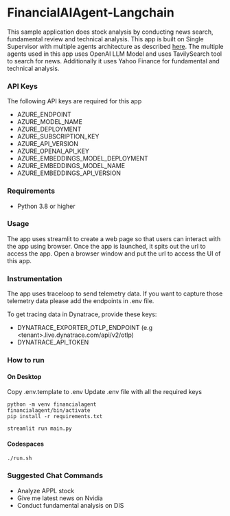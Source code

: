 # FinancialAIAgent-Langchain
This sample application does stock analysis by conducting news search, fundamental review and technical analysis.
This app is built on Single Supervisor with multiple agents architecture as described [here](https://github.com/langchain-ai/langgraph/blob/main/docs/docs/tutorials/multi_agent/agent_supervisor.ipynb). 
The multiple agents used in this app uses OpenAI LLM Model and uses TavilySearch tool to search for news. Additionally it uses Yahoo Finance for fundamental and technical analysis.

### API Keys
The following API keys are required for this app
* AZURE_ENDPOINT
* AZURE_MODEL_NAME
* AZURE_DEPLOYMENT
* AZURE_SUBSCRIPTION_KEY
* AZURE_API_VERSION
* AZURE_OPENAI_API_KEY
* AZURE_EMBEDDINGS_MODEL_DEPLOYMENT
* AZURE_EMBEDDINGS_MODEL_NAME
* AZURE_EMBEDDINGS_API_VERSION


### Requirements
* Python 3.8 or higher

### Usage
The app uses streamlit to create a web page so that users can interact with the app using browser. Once the app is launched, it spits out the url to access the app. Open a browser window and put the url to access the UI of this app.

### Instrumentation
The app uses traceloop to send telemetry data. If you want to capture those telemetry data please add the endpoints in .env file.

To get tracing data in Dynatrace, provide these keys:
* DYNATRACE_EXPORTER_OTLP_ENDPOINT (e.g \<tenant\>.live.dynatrace.com/api/v2/otlp)
* DYNATRACE_API_TOKEN

### How to run
#### On Desktop
Copy .env.template to .env 
Update .env file with all the required keys
```commandline
python -m venv financialagent
financialagent/bin/activate
pip install -r requirements.txt

streamlit run main.py
```

#### Codespaces
```commandline
./run.sh
```
### Suggested Chat Commands
* Analyze APPL stock
* Give me latest news on Nvidia
* Conduct fundamental analysis on DIS
